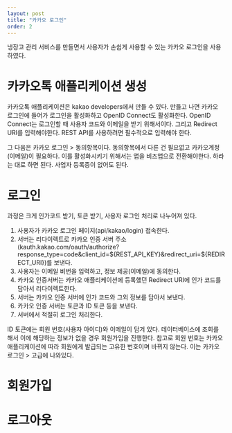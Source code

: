 ```yaml
---
layout: post
title: "카카오 로그인"
order: 2
---
```


냉장고 관리 서비스를 만들면서 사용자가 손쉽게 사용할 수 있는 카카오 로그인을 사용하였다. 

# 카카오톡 애플리케이션 생성

카카오톡 애플리케이션은 kakao developers에서 만들 수 있다. 만들고 나면 카카오 로그인에 들어가 로그인을 활성화하고 OpenID Connect도 활성화한다. OpenID Connect는 로그인할 때 사용자 코드와 이메일을 받기 위해서이다. 그리고 Redirect URI를 입력해야한다. REST API를 사용하려면 필수적으로 입력해야 한다.

그 다음은 카카오 로그인 > 동의항목이다. 동의항목에서 다른 건 필요없고 카카오계정(이메일)이 필요하다. 이를 활성화시키기 위해서는 앱을 비즈앱으로 전환해야한다. 하라는 대로 하면 된다. 사업자 등록증이 없어도 된다. 

# 로그인

과정은 크게 인가코드 받기, 토큰 받기, 사용자 로그인 처리로 나누어져 있다.

1. 사용자가 카카오 로그인 페이지(api/kakao/login) 접속한다.
2. 서버는 리다이렉트로 카카오 인증 서버 주소(kauth.kakao.com/oauth/authorize?response_type=code&client_id=${REST_API_KEY}&redirect_uri=${REDIRECT_URI})를 보낸다. 
3. 사용자는 이메일 비번을 입력하고, 정보 제공(이메일)에 동의한다. 
4. 카카오 인증서버는 카카오 애플리케이션에 등록했던 Redirect URI에 인가 코드를 담아서 리다이렉트한다. 
5. 서버는 카카오 인증 서버에 인가 코드와 그외 정보를 담아서 보낸다. 
6. 카카오 인증 서버는 토큰과 ID 토큰 등을 보낸다.
7. 서버에서 적절히 로그인 처리한다.

ID 토큰에는 회원 번호(사용자 아이디)와 이메일이 담겨 있다. 데이터베이스에 조회를 해서 이에 해당하는 정보가 없을 경우 회원가입을 진행한다. 참고로 회원 번호는 카카오 애플리케이션에 따라 회원에게 발급되는 고유한 번호이며 바뀌지 않는다. 이는 카카오 로그인 > 고급에 나와있다. 


# 회원가입


# 로그아웃
